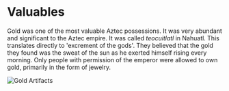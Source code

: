 # Valuables

Gold was one of the most valuable Aztec possessions. It was very abundant and significant to the Aztec empire. It was called _teocuitlatl_ in Nahuatl. This translates directly to 'excrement of the gods'. They believed that the gold they found was the sweat of the sun as he exerted himself rising every morning. Only people with permission of the emperor were allowed to own gold, primarily in the form of jewelry.

![Gold Artifacts](https://www.mexicolore.co.uk/images-aus/aus_50_00_2.jpg)
